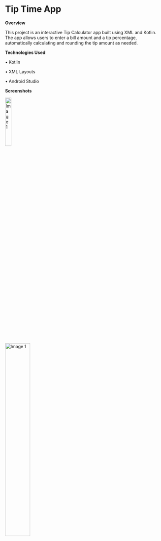 # Tip Time App
**Overview**

This project is an interactive Tip Calculator app built using XML and Kotlin. The app allows users to enter a bill amount and a tip percentage, automatically calculating and rounding the tip amount as needed.

**Technologies Used**

• Kotlin

• XML Layouts

• Android Studio


**Screenshots**
<p>
  <img src="https://github.com/user-attachments/assets/182c77e9-94a9-45a4-8781-bd59ab2881d1"
alt="Image 1" width="20%""/>
</p>

<p>
  <img src="https://github.com/user-attachments/assets/476e4e39-a2dd-464e-869d-b778c8bfe5e5"
alt="Image 1" width="40%"
    "/>
</p>
